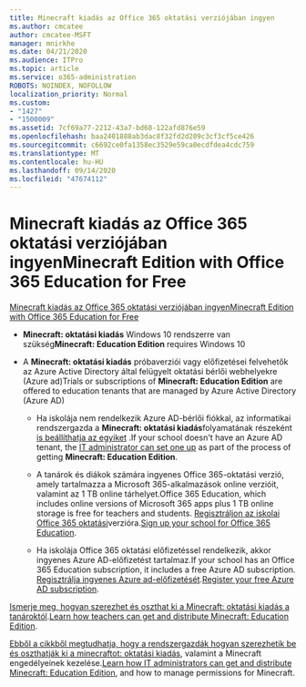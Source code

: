 ```yaml
---
title: Minecraft kiadás az Office 365 oktatási verziójában ingyen
ms.author: cmcatee
author: cmcatee-MSFT
manager: mnirkhe
ms.date: 04/21/2020
ms.audience: ITPro
ms.topic: article
ms.service: o365-administration
ROBOTS: NOINDEX, NOFOLLOW
localization_priority: Normal
ms.custom:
- "1427"
- "1500009"
ms.assetid: 7cf69a77-2212-43a7-bd68-122afd876e59
ms.openlocfilehash: baa2401888ab3dac8f32fd2d209c3cf3cf5ce426
ms.sourcegitcommit: c6692ce0fa1358ec3529e59ca0ecdfdea4cdc759
ms.translationtype: MT
ms.contentlocale: hu-HU
ms.lasthandoff: 09/14/2020
ms.locfileid: "47674112"
---
```

# <a name="minecraft-edition-with-office-365-education-for-free"></a><span data-ttu-id="8b4f7-102">Minecraft kiadás az Office 365 oktatási verziójában ingyen</span><span class="sxs-lookup"><span data-stu-id="8b4f7-102">Minecraft Edition with Office 365 Education for Free</span></span>

[<span data-ttu-id="8b4f7-103">Minecraft kiadás az Office 365 oktatási verziójában ingyen</span><span class="sxs-lookup"><span data-stu-id="8b4f7-103">Minecraft Edition with Office 365 Education for Free</span></span>](https://docs.microsoft.com/education/windows/get-minecraft-for-education)
  
- <span data-ttu-id="8b4f7-104">**Minecraft: oktatási kiadás** Windows 10 rendszerre van szükség</span><span class="sxs-lookup"><span data-stu-id="8b4f7-104">**Minecraft: Education Edition** requires Windows 10</span></span>

- <span data-ttu-id="8b4f7-105">A **Minecraft: oktatási kiadás** próbaverziói vagy előfizetései felvehetők az Azure Active Directory által felügyelt oktatási bérlői webhelyekre (Azure ad)</span><span class="sxs-lookup"><span data-stu-id="8b4f7-105">Trials or subscriptions of **Minecraft: Education Edition** are offered to education tenants that are managed by Azure Active Directory (Azure AD)</span></span>

  - <span data-ttu-id="8b4f7-106">Ha iskolája nem rendelkezik Azure AD-bérlői fiókkal, az informatikai rendszergazda a **Minecraft: oktatási kiadás**folyamatának részeként [is beállíthatja az egyiket](https://docs.microsoft.com/education/windows/school-get-minecraft) .</span><span class="sxs-lookup"><span data-stu-id="8b4f7-106">If your school doesn't have an Azure AD tenant, the [IT administrator can set one up](https://docs.microsoft.com/education/windows/school-get-minecraft) as part of the process of getting **Minecraft: Education Edition**.</span></span>

  - <span data-ttu-id="8b4f7-107">A tanárok és diákok számára ingyenes Office 365-oktatási verzió, amely tartalmazza a Microsoft 365-alkalmazások online verzióit, valamint az 1 TB online tárhelyet.</span><span class="sxs-lookup"><span data-stu-id="8b4f7-107">Office 365 Education, which includes online versions of Microsoft 365 apps plus 1 TB online storage is free for teachers and students.</span></span> <span data-ttu-id="8b4f7-108">[Regisztráljon az iskolai Office 365 oktatási](https://products.office.com/academic/office-365-education-plan)verzióra.</span><span class="sxs-lookup"><span data-stu-id="8b4f7-108">[Sign up your school for Office 365 Education](https://products.office.com/academic/office-365-education-plan).</span></span>

  - <span data-ttu-id="8b4f7-109">Ha iskolája Office 365 oktatási előfizetéssel rendelkezik, akkor ingyenes Azure AD-előfizetést tartalmaz.</span><span class="sxs-lookup"><span data-stu-id="8b4f7-109">If your school has an Office 365 Education subscription, it includes a free Azure AD subscription.</span></span> <span data-ttu-id="8b4f7-110">[Regisztrálja ingyenes Azure ad-előfizetését](https://msdn.microsoft.com/library/windows/hardware/mt703369%28v=vs.85%29.aspx).</span><span class="sxs-lookup"><span data-stu-id="8b4f7-110">[Register your free Azure AD subscription](https://msdn.microsoft.com/library/windows/hardware/mt703369%28v=vs.85%29.aspx).</span></span>

<span data-ttu-id="8b4f7-111">[Ismerje meg, hogyan szerezhet és oszthat ki a Minecraft: oktatási kiadás a tanároktól](https://docs.microsoft.com/education/windows/teacher-get-minecraft).</span><span class="sxs-lookup"><span data-stu-id="8b4f7-111">[Learn how teachers can get and distribute Minecraft: Education Edition](https://docs.microsoft.com/education/windows/teacher-get-minecraft).</span></span>
  
<span data-ttu-id="8b4f7-112">[Ebből a cikkből megtudhatja, hogy a rendszergazdák hogyan szerezhetik be és oszthatják ki a minecraftot: oktatási kiadás](https://docs.microsoft.com/education/windows/school-get-minecraft), valamint a Minecraft engedélyeinek kezelése.</span><span class="sxs-lookup"><span data-stu-id="8b4f7-112">[Learn how IT administrators can get and distribute Minecraft: Education Edition](https://docs.microsoft.com/education/windows/school-get-minecraft), and how to manage permissions for Minecraft.</span></span>